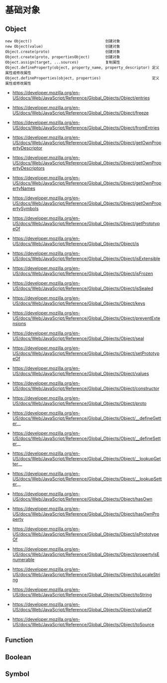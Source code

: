 # 基础对象

## Object

```
new Object()                                 创建对象
new Object(value)                            创建对象
Object.create(proto)                         创建对象
Object.create(proto, propertiesObject)       创建对象
Object.assign(target, ...sources)            复制属性
Object.defineProperty(object, property_name, property_descriptor) 定义属性或修改属性
Object.defineProperties(object, properties)                       定义属性或修改属性
```


+ https://developer.mozilla.org/en-US/docs/Web/JavaScript/Reference/Global_Objects/Object/entries
+ https://developer.mozilla.org/en-US/docs/Web/JavaScript/Reference/Global_Objects/Object/freeze
+ https://developer.mozilla.org/en-US/docs/Web/JavaScript/Reference/Global_Objects/Object/fromEntries
+ https://developer.mozilla.org/en-US/docs/Web/JavaScript/Reference/Global_Objects/Object/getOwnPropertyDescriptor
+ https://developer.mozilla.org/en-US/docs/Web/JavaScript/Reference/Global_Objects/Object/getOwnPropertyDescriptors
+ https://developer.mozilla.org/en-US/docs/Web/JavaScript/Reference/Global_Objects/Object/getOwnPropertyNames
+ https://developer.mozilla.org/en-US/docs/Web/JavaScript/Reference/Global_Objects/Object/getOwnPropertySymbols
+ https://developer.mozilla.org/en-US/docs/Web/JavaScript/Reference/Global_Objects/Object/getPrototypeOf
+ https://developer.mozilla.org/en-US/docs/Web/JavaScript/Reference/Global_Objects/Object/is
+ https://developer.mozilla.org/en-US/docs/Web/JavaScript/Reference/Global_Objects/Object/isExtensible
+ https://developer.mozilla.org/en-US/docs/Web/JavaScript/Reference/Global_Objects/Object/isFrozen
+ https://developer.mozilla.org/en-US/docs/Web/JavaScript/Reference/Global_Objects/Object/isSealed
+ https://developer.mozilla.org/en-US/docs/Web/JavaScript/Reference/Global_Objects/Object/keys
+ https://developer.mozilla.org/en-US/docs/Web/JavaScript/Reference/Global_Objects/Object/preventExtensions
+ https://developer.mozilla.org/en-US/docs/Web/JavaScript/Reference/Global_Objects/Object/seal
+ https://developer.mozilla.org/en-US/docs/Web/JavaScript/Reference/Global_Objects/Object/setPrototypeOf
+ https://developer.mozilla.org/en-US/docs/Web/JavaScript/Reference/Global_Objects/Object/values

+ https://developer.mozilla.org/en-US/docs/Web/JavaScript/Reference/Global_Objects/Object/constructor
+ https://developer.mozilla.org/en-US/docs/Web/JavaScript/Reference/Global_Objects/Object/proto

+ https://developer.mozilla.org/en-US/docs/Web/JavaScript/Reference/Global_Objects/Object/__defineGetter__
+ https://developer.mozilla.org/en-US/docs/Web/JavaScript/Reference/Global_Objects/Object/__defineSetter__
+ https://developer.mozilla.org/en-US/docs/Web/JavaScript/Reference/Global_Objects/Object/__lookupGetter__
+ https://developer.mozilla.org/en-US/docs/Web/JavaScript/Reference/Global_Objects/Object/__lookupSetter__
+ https://developer.mozilla.org/en-US/docs/Web/JavaScript/Reference/Global_Objects/Object/hasOwn
+ https://developer.mozilla.org/en-US/docs/Web/JavaScript/Reference/Global_Objects/Object/hasOwnProperty
+ https://developer.mozilla.org/en-US/docs/Web/JavaScript/Reference/Global_Objects/Object/isPrototypeOf
+ https://developer.mozilla.org/en-US/docs/Web/JavaScript/Reference/Global_Objects/Object/propertyIsEnumerable
+ https://developer.mozilla.org/en-US/docs/Web/JavaScript/Reference/Global_Objects/Object/toLocaleString
+ https://developer.mozilla.org/en-US/docs/Web/JavaScript/Reference/Global_Objects/Object/toString
+ https://developer.mozilla.org/en-US/docs/Web/JavaScript/Reference/Global_Objects/Object/valueOf

+ https://developer.mozilla.org/en-US/docs/Web/JavaScript/Reference/Global_Objects/Object/toSource


## Function



## Boolean




## Symbol











